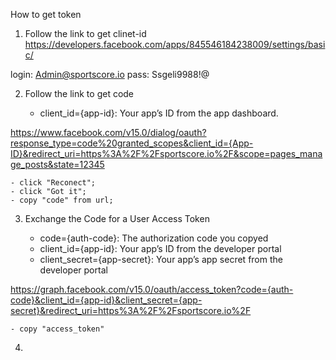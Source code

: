 How to get token

1. Follow the link to get clinet-id
https://developers.facebook.com/apps/845546184238009/settings/basic/

login: Admin@sportscore.io
pass: Ssgeli9988!@

2. Follow the link to get code

    - client_id={app-id}: Your app’s ID from the app dashboard.

https://www.facebook.com/v15.0/dialog/oauth?response_type=code%20granted_scopes&client_id={App-ID}&redirect_uri=https%3A%2F%2Fsportscore.io%2F&scope=pages_manage_posts&state=12345

    - click "Reconect";
    - click "Got it";
    - copy "code" from url;

3. Exchange the Code for a User Access Token

    - code={auth-code}: The authorization code you copyed
    - client_id={app-id}: Your app’s ID from the developer portal
    - client_secret={app-secret}: Your app’s app secret from the developer portal

https://graph.facebook.com/v15.0/oauth/access_token?code={auth-code}&client_id={app-id}&client_secret={app-secret}&redirect_uri=https%3A%2F%2Fsportscore.io%2F

    - copy "access_token"

4. 

